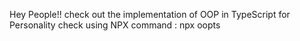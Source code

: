 Hey People!! check out the implementation of OOP in TypeScript for Personality check using NPX command : npx oopts
